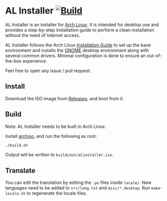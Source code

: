 # AL Installer [![Build](https://github.com/alinstaller/alinstaller/workflows/Build/badge.svg)](https://github.com/alinstaller/alinstaller/actions)

AL Installer is an installer for [Arch Linux](https://www.archlinux.org/). It
is intended for desktop use and provides a step-by-step installation guide to
perform a clean installation without the need of Internet access.

AL Installer follows the Arch Linux
[Installation Guide](https://wiki.archlinux.org/index.php/Installation_guide)
to set up the base environment and installs the [GNOME](https://www.gnome.org/)
desktop environment along with several common drivers. Minimal configuration is
done to ensure an out-of-the-box experience.

Feel free to open any issue / pull request.

## Install

Download the ISO image from [Releases](../../releases), and boot from it.

## Build

Note: AL Installer needs to be built in Arch Linux.

Install [archiso](https://www.archlinux.org/packages/?name=archiso), and run
the following as root:

```sh
./build.sh
```

Output will be written to `build/out/alinstaller.iso`.

## Translate

You can edit the translation by editing the `.po` files inside `locale/`. New
languages need to be added to `src/lang.txt` and `misc/*.desktop`. Run
`make-locale.sh` to regenerate the locale files.
